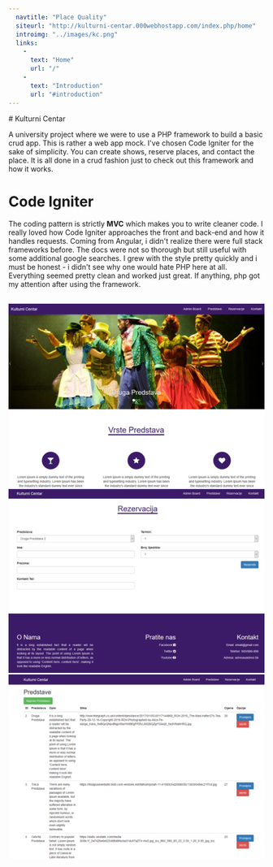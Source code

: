 ```yaml
---
  navtitle: "Place Quality"
  siteurl: "http://kulturni-centar.000webhostapp.com/index.php/home"
  introimg: "../images/kc.png"
  links: 
    -
      text: "Home"
      url: "/"
    - 
      text: "Introduction"
      url: "#introduction"
---
```

<div id="introduction" class="anchor"></div>
# Kulturni Centar

A university project where we were to use a PHP framework to build a basic crud app. This is rather a web app mock. I've chosen Code Igniter for the sake of simplicity. You can create shows, reserve places, and contact the place. It is all done in a crud fashion just to check out this framework and how it works. 

# Code Igniter

The coding pattern is strictly **MVC** which makes you to write cleaner code. I really loved how Code Igniter approaches the front and back-end and how it handles requests. Coming from Angular, i didn't realize there were full stack frameworks before. The docs were not so thorough but still useful with some additional google searches. I grew with the style pretty quickly and i must be honest - i didn't see why one would hate PHP here at all. Everything seemed pretty clean and worked just great. If anything, php got my attention after using the framework.

##  <i class="devicon-codeigniter-plain-wordmark"></i>

<img src="../images/kulturni-centar/kc-landing.png" class="img-fluid shadow mt-5">
<img src="../images/kulturni-centar/kc-reservation.png" class="img-fluid shadow mt-5">
<img src="../images/kulturni-centar/kc-crud.png" class="img-fluid shadow mt-5 mb-5">